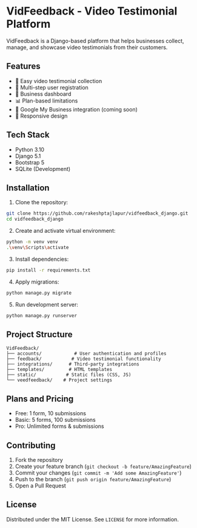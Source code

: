 # VidFeedback - Video Testimonial Platform

VidFeedback is a Django-based platform that helps businesses collect, manage, and showcase video testimonials from their customers.

## Features

- 🎥 Easy video testimonial collection
- 👤 Multi-step user registration
- 💼 Business dashboard
- 📊 Plan-based limitations
- 🔄 Google My Business integration (coming soon)
- 📱 Responsive design

## Tech Stack

- Python 3.10
- Django 5.1
- Bootstrap 5
- SQLite (Development)

## Installation

1. Clone the repository:
```bash
git clone https://github.com/rakeshptajlapur/vidfeedback_django.git
cd vidfeedback_django
```

2. Create and activate virtual environment:
```bash
python -m venv venv
.\venv\Scripts\activate
```

3. Install dependencies:
```bash
pip install -r requirements.txt
```

4. Apply migrations:
```bash
python manage.py migrate
```

5. Run development server:
```bash
python manage.py runserver
```

## Project Structure

```
VidFeedback/
├── accounts/            # User authentication and profiles
├── feedback/           # Video testimonial functionality
├── integrations/      # Third-party integrations
├── templates/         # HTML templates
├── static/           # Static files (CSS, JS)
└── veedfeedback/    # Project settings
```

## Plans and Pricing

- Free: 1 form, 10 submissions
- Basic: 5 forms, 100 submissions
- Pro: Unlimited forms & submissions

## Contributing

1. Fork the repository
2. Create your feature branch (`git checkout -b feature/AmazingFeature`)
3. Commit your changes (`git commit -m 'Add some AmazingFeature'`)
4. Push to the branch (`git push origin feature/AmazingFeature`)
5. Open a Pull Request

## License

Distributed under the MIT License. See `LICENSE` for more information.